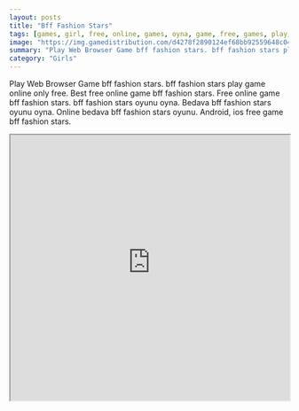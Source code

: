 ```yaml
---
layout: posts
title: "Bff Fashion Stars"
tags: [games, girl, free, online, games, oyna, game, free, games, play, play, games]
image: "https://img.gamedistribution.com/d4278f2890124ef68bb92559648c04f1.jpg"
summary: "Play Web Browser Game bff fashion stars. bff fashion stars play game online only free. Best free online game bff fashion stars. Free online game bff fashion stars. bff fashion stars oyunu oyna. Bedava bff fashion stars oyunu oyna. Online bedava bff fashion stars oyunu. Android, ios free game bff fashion stars."
category: "Girls"
---
```


Play Web Browser Game bff fashion stars. bff fashion stars play game online only free. Best free online game bff fashion stars. Free online game bff fashion stars. bff fashion stars oyunu oyna. Bedava bff fashion stars oyunu oyna. Online bedava bff fashion stars oyunu. Android, ios free game bff fashion stars.

<iframe width="100%" height="480px;" src="https://html5.gamedistribution.com/d4278f2890124ef68bb92559648c04f1/"></iframe>
